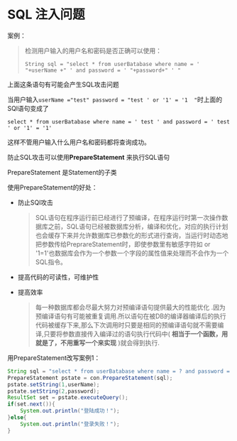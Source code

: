 # SQL 注入问题

案例：

> 检测用户输入的用户名和密码是否正确可以使用：
>
> `String sql = "select * from userBatabase where name = ' "+userName +" ' and password = ' "+password+" ' "`

上面这条语句有可能会产生SQL攻击问题

当用户输入`userName ="test" password = "test ' or '1' = '1  "`时上面的SQl语句变成了

`select * from userBatabase where name = ' test ' and password = ' test ' or '1' = '1'` 

这样不管用户输入什么用户名和密码都将查询成功。

防止SQL攻击可以使用**PrepareStatement** 来执行SQL语句

PrepareStatement 是Statement的子类

使用PrepareStatement的好处：

* 防止SQl攻击

  > SQL语句在程序运行前已经进行了预编译，在程序运行时第一次操作数据库之前，SQL语句已经被数据库分析，编译和优化，对应的执行计划也会缓存下来并允许数据库已参数化的形式进行查询，当运行时动态地把参数传给PreprareStatement时，即使参数里有敏感字符如 or '1=1'也数据库会作为一个参数一个字段的属性值来处理而不会作为一个SQL指令。

* 提高代码的可读性，可维护性

* 提高效率

  > 每一种数据库都会尽最大努力对预编译语句提供最大的性能优化 .因为预编译语句有可能被重复调用.所以语句在被DB的编译器编译后的执行代码被缓存下来,那么下次调用时只要是相同的预编译语句就不需要编译,只要将参数直接传入编译过的语句执行代码中( **相当于一个函数，用就是了，不用重写一个来实现** )就会得到执行. 

用PrepareStatement改写案例1：

```java
String sql = "select * from userBatabase where name = ? and password = ? ";
PrepareStatement pstate = con.PrepareStatement(sql);
pstate.setString(1,userName);
pstate.setString(2,password);
ResultSet set = pstate.executeQuery();
if(set.next()){
    System.out.println("登陆成功！");
}else{
    System.out.println("登录失败！");
}
```

